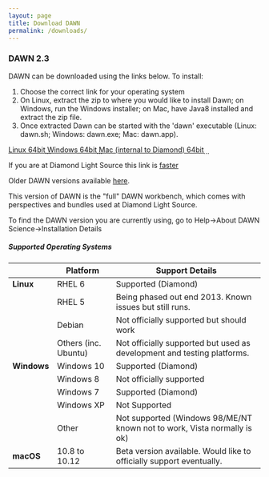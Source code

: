 ```yaml
---
layout: page
title: Download DAWN
permalink: /downloads/
---
```

### DAWN 2.3
DAWN can be downloaded using the links below. To install:

1. Choose the correct link for your operating system
2. On Linux, extract the zip to where you would like to install Dawn; on Windows, run the Windows installer; on Mac, have Java8 installed and extract the zip file.
3. Once extracted Dawn can be started with the 'dawn' executable (Linux: dawn.sh; Windows: dawn.exe; Mac: dawn.app).

<div class="row center">
        <a href="http://opengda.org/DawnDiamond/2.3/downloads/builds-release/DawnDiamond-2.3.0.v20161123-1546-linux64.zip" class="btn-large waves-effect">
        	Linux 64bit<i class="material-icons right">&#xE2C4;</i>
        </a>
        <a href="http://opengda.org/DawnDiamond/2.3/downloads/builds-release/DawnDiamond-2.3.0.v20161123-1546-windows64.zip" class="btn-large waves-effect">
        	Windows 64bit<i class="material-icons right">&#xE2C4;</i>
        </a>
        <a href="http://dawn.diamond.ac.uk/DawnDiamond/2.3/downloads/builds-release/DawnDiamond-2.3.0.v20161123-1546-mac64.zip" class="btn-large waves-effect">
        	Mac (internal to Diamond) 64bit<i class="material-icons right">&#xE2C4;</i>
        </a>
</div>

If you are at Diamond Light Source this link is [faster](http://dawn.diamond.ac.uk/DawnDiamond/2.3/downloads/builds-release/)

Older DAWN versions available [here](http://opengda.org/DawnDiamond/).

This version of DAWN is the "full" DAWN workbench, which comes with perspectives and bundles used at Diamond Light Source.

To find the DAWN version you are currently using, go to Help->About DAWN Science->Installation Details

##### Supported Operating Systems

|               | Platform             | Support Details                                                          |
|---------------|----------------------|--------------------------------------------------------------------------|
| **Linux**     | RHEL 6               | Supported (Diamond)                                                      |
|               | RHEL 5               | Being phased out end 2013. Known issues but still runs.                  |
|               | Debian               | Not officially supported but should work                                 |
|               | Others (inc. Ubuntu) | Not officially supported but used as development and testing platforms.  |
| **Windows**   | Windows 10           | Supported (Diamond)                                                      |
|               | Windows 8            | Not officially supported                                                 |
|               | Windows 7            | Supported (Diamond)                                                      |
|               | Windows XP           | Not Supported                                                            |
|               | Other                | Not supported (Windows 98/ME/NT known not to work, Vista normally is ok) |
| **macOS**     | 10.8 to 10.12        | Beta version available. Would like to officially support eventually.     |

